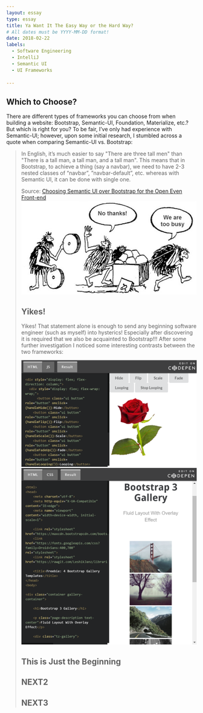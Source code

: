 ```yaml
---
layout: essay
type: essay
title: Ya Want It The Easy Way or the Hard Way?
# All dates must be YYYY-MM-DD format!
date: 2018-02-22
labels:
  - Software Engineering
  - IntelliJ
  - Semantic UI
  - UI Frameworks

---
```

## Which to Choose?
There are different types of frameworks you can choose from when building a website: Bootstrap, Semantic-UI, Foundation, Materialize, etc.? But which is right for you? To be fair, I’ve only had experience with Semantic-UI; however, upon some initial research, I stumbled across a quote when comparing Semantic-UI vs. Bootstrap: 

<blockquote class="blockquote">
<p>In English, it’s much easier to say "There are three tall men" than "There is a tall man, a tall man, and a tall man". This means that in Bootstrap, to achieve a thing (say a navbar), we need to have 2-3 nested classes of “navbar”, ”navbar-default”, etc. whereas with Semantic UI, it can be done with single one.</p>
<footer class="blockquote-footer">Source: <a href="http://opntec.org/choosing-semantic-ui-over-bootstrap-for-the-open-event-front-end/">Choosing Semantic UI over Bootstrap for the Open Even Front-end</a></footer>

<img class="ui centered medium image" max-height="300" max-width="350" src="../images/caveman-too-busy.jpg">

## Yikes!
Yikes! That statement alone is enough to send any beginning software engineer (such as myself) into hysterics! Especially after discovering it is required that we also be acquainted to Bootstrap!!! After some further investigation I noticed some interesting contrasts between the two frameworks:

<div class="ui large images">
<img class="ui large left floated rounded image" src="../images/SemanticUI.PNG">
<img class="ui large right floated rounded image" src="../images/BootStrap.PNG">
</div>



## This is Just the Beginning



## NEXT2



## NEXT3

